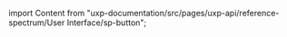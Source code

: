 
import Content from "uxp-documentation/src/pages/uxp-api/reference-spectrum/User Interface/sp-button";

<Content query="product=xd"/>
